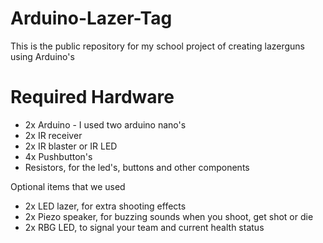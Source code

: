 # Arduino-Lazer-Tag
This is the public repository for my school project of creating lazerguns using Arduino's

# Required Hardware
- 2x Arduino - I used two arduino nano's
- 2x IR receiver
- 2x IR blaster or IR LED
- 4x Pushbutton's
- Resistors, for the led's, buttons and other components

Optional items that we used
- 2x LED lazer, for extra shooting effects
- 2x Piezo speaker, for buzzing sounds when you shoot, get shot or die
- 2x RBG LED, to signal your team and current health status
